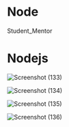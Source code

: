 # Node
Student_Mentor
# Nodejs

![Screenshot (133)](https://user-images.githubusercontent.com/109620687/221929505-f0f6e726-77d4-42f5-9391-9f895cd92738.png)

![Screenshot (134)](https://user-images.githubusercontent.com/109620687/221929587-773c2e41-4f66-4d7b-a905-3bea79861e48.png)

![Screenshot (135)](https://user-images.githubusercontent.com/109620687/221929618-261f7960-c74b-4ebc-8e25-5a7fa9dfabd8.png)

![Screenshot (136)](https://user-images.githubusercontent.com/109620687/221929431-29ec1232-c914-437f-97f6-be4671fc281e.png)
